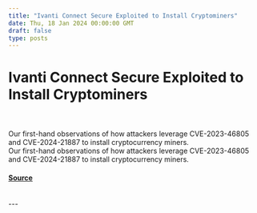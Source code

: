 ```yaml
---
title: "Ivanti Connect Secure Exploited to Install Cryptominers"
date: Thu, 18 Jan 2024 00:00:00 GMT
draft: false
type: posts
---
```

# Ivanti Connect Secure Exploited to Install Cryptominers

<br/>

<br/>
Our first-hand observations of how attackers leverage CVE-2023-46805 and CVE-2024-21887 to install cryptocurrency miners. 
<br/>
Our first-hand observations of how attackers leverage CVE-2023-46805 and CVE-2024-21887 to install cryptocurrency miners.

#### [Source](https://www.greynoise.io/blog/ivanti-connect-secure-exploited-to-install-cryptominers)

<br/>
---
